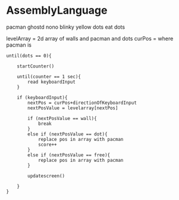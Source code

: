 # AssemblyLanguage
pacman
ghostd nono
blinky yellow
dots eat dots

levelArray = 2d array of walls and pacman and dots
curPos = where pacman is


	until(dots == 0){
	
		startCounter()
	
		until(counter == 1 sec){
			read keyboardInput	
		}
	
		if (keyboardInput){
			nextPos = curPos+directionOfKeyboardInput
			nextPosValue = levelarray[nextPos]
	
			if (nextPosValue == wall){
				break
			}
			else if (nextPosValue == dot){
				replace pos in array with pacman
				score++
			}
			else if (nextPosValue == free){
				replace pos in array with pacman
			}
	
			updatescreen()
	
		}
	}
